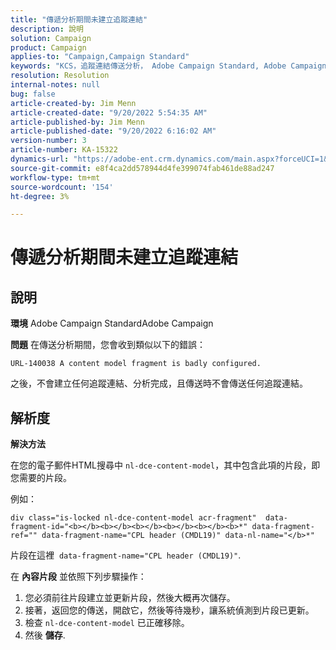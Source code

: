 ```yaml
---
title: "傳遞分析期間未建立追蹤連結"
description: 說明
solution: Campaign
product: Campaign
applies-to: "Campaign,Campaign Standard"
keywords: "KCS，追蹤連結傳送分析， Adobe Campaign Standard, Adobe Campaign，錯誤，HTML，片段"
resolution: Resolution
internal-notes: null
bug: false
article-created-by: Jim Menn
article-created-date: "9/20/2022 5:54:35 AM"
article-published-by: Jim Menn
article-published-date: "9/20/2022 6:16:02 AM"
version-number: 3
article-number: KA-15322
dynamics-url: "https://adobe-ent.crm.dynamics.com/main.aspx?forceUCI=1&pagetype=entityrecord&etn=knowledgearticle&id=61d287ae-a838-ed11-9db1-0022480866ad"
source-git-commit: e8f4ca2dd578944d4fe399074fab461de88ad247
workflow-type: tm+mt
source-wordcount: '154'
ht-degree: 3%

---
```


# 傳遞分析期間未建立追蹤連結

## 說明


<b>環境</b>
Adobe Campaign StandardAdobe Campaign

<b>問題</b>
在傳送分析期間，您會收到類似以下的錯誤：


```
URL-140038 A content model fragment is badly configured.
```


之後，不會建立任何追蹤連結、分析完成，且傳送時不會傳送任何追蹤連結。


## 解析度


<b>解決方法</b>

在您的電子郵件HTML搜尋中 `nl-dce-content-model`，其中包含此項的片段，即您需要的片段。

例如：


```
div class="is-locked nl-dce-content-model acr-fragment"  data-fragment-id="<b></b><b></b><b></b><b></b><b></b><b>*" data-fragment-ref="" data-fragment-name="CPL header (CMDL19)" data-nl-name="</b>*"
```


片段在這裡  `data-fragment-name="CPL header (CMDL19)"`.

在 <b>內容片段</b> 並依照下列步驟操作：

1. 您必須前往片段建立並更新片段，然後大概再次儲存。
2. 接著，返回您的傳送，開啟它，然後等待幾秒，讓系統偵測到片段已更新。
3. 檢查 `nl-dce-content-model` 已正確移除。
4. 然後 <b>儲存</b>.

